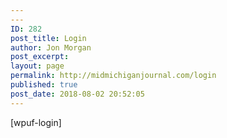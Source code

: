 ```yaml
---
---
ID: 282
post_title: Login
author: Jon Morgan
post_excerpt:
layout: page
permalink: http://midmichiganjournal.com/login
published: true
post_date: 2018-08-02 20:52:05
---
```

[wpuf-login]